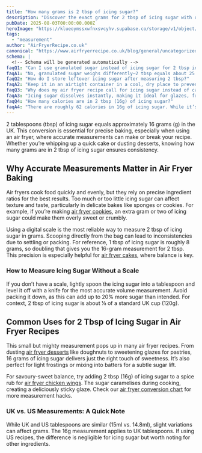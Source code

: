 ```yaml
---
title: "How many grams is 2 tbsp of icing sugar?"
description: "Discover the exact grams for 2 tbsp of icing sugar with our easy UK conversion guide—perfect for air fryer baking precision."
pubDate: 2025-08-03T00:00:00.000Z
heroImage: "https://klueoymssxwfnxsvcyhv.supabase.co/storage/v1/object/public/Shmucket/how-many-grams-is-2-tbsp-of-icing-sugar.webp"
tags:
  - "measurement"
author: "AirFryerRecipe.co.uk"
canonical: "https://www.airfryerrecipe.co.uk/blog/general/uncategorized/how-many-grams-is-2-tbsp-of-icing-sugar"
schema: |
  <!-- Schema will be generated automatically -->
faqQ1: "Can I use granulated sugar instead of icing sugar for 2 tbsp in grams?"
faqA1: "No, granulated sugar weighs differently—2 tbsp equals about 25 grams, nearly 50% more than icing sugar. Icing sugar’s fine texture means it packs less densely. For best results in air fryer recipes, stick to icing sugar when specified."
faqQ2: "How do I store leftover icing sugar after measuring 2 tbsp?"
faqA2: "Keep it in an airtight container in a cool, dry place to prevent clumping. If your sugar hardens, pulse it in a blender or sieve it before reusing. Proper storage ensures your next 2-tbsp (16g) measurement stays accurate."
faqQ3: "Why does my air fryer recipe call for icing sugar instead of caster sugar?"
faqA3: "Icing sugar dissolves instantly, making it ideal for glazes, frostings, and light bakes where smooth texture matters. Caster sugar works for creamed mixes but can leave graininess in delicate air fryer desserts like meringues."
faqQ4: "How many calories are in 2 tbsp (16g) of icing sugar?"
faqA4: "There are roughly 62 calories in 16g of icing sugar. While it’s a small amount, be mindful if you’re tracking intake. For lower-sugar options, try reducing the quantity or using alternatives like erythritol blends in air fryer recipes."
---
```

<p>2 tablespoons (tbsp) of icing sugar equals approximately 16 grams (g) in the UK. This conversion is essential for precise baking, especially when using an air fryer, where accurate measurements can make or break your recipe. Whether you’re whipping up a quick cake or dusting desserts, knowing how many grams are in 2 tbsp of icing sugar ensures consistency.</p>  

<h2>Why Accurate Measurements Matter in Air Fryer Baking</h2>  
<p>Air fryers cook food quickly and evenly, but they rely on precise ingredient ratios for the best results. Too much or too little icing sugar can affect texture and taste, particularly in delicate bakes like sponges or cookies. For example, if you’re making <a href=https://www.airfryerrecipe.co.uk/recipes>air fryer cookies</a>, an extra gram or two of icing sugar could make them overly sweet or crumbly.</p>  

<p>Using a digital scale is the most reliable way to measure 2 tbsp of icing sugar in grams. Scooping directly from the bag can lead to inconsistencies due to settling or packing. For reference, 1 tbsp of icing sugar is roughly 8 grams, so doubling that gives you the 16-gram measurement for 2 tbsp. This precision is especially helpful for <a href=https://www.airfryerrecipe.co.uk/recipe-category/cakes>air fryer cakes</a>, where balance is key.</p>  

<h3>How to Measure Icing Sugar Without a Scale</h3>  
<p>If you don’t have a scale, lightly spoon the icing sugar into a tablespoon and level it off with a knife for the most accurate volume measurement. Avoid packing it down, as this can add up to 20% more sugar than intended. For context, 2 tbsp of icing sugar is about ⅛ of a standard UK cup (120g).</p>  

<h2>Common Uses for 2 Tbsp of Icing Sugar in Air Fryer Recipes</h2>  
<p>This small but mighty measurement pops up in many air fryer recipes. From dusting <a href=https://www.airfryerrecipe.co.uk/recipe-category/dessert>air fryer desserts</a> like doughnuts to sweetening glazes for pastries, 16 grams of icing sugar delivers just the right touch of sweetness. It’s also perfect for light frostings or mixing into batters for a subtle sugar lift.</p>  

<p>For savoury-sweet balance, try adding 2 tbsp (16g) of icing sugar to a spice rub for <a href=https://www.airfryerrecipe.co.uk/recipe-category/chicken>air fryer chicken wings</a>. The sugar caramelises during cooking, creating a deliciously sticky glaze. Check our <a href=https://www.airfryerrecipe.co.uk/air-fryer-conversion-chart>air fryer conversion chart</a> for more measurement hacks.</p>  

<h3>UK vs. US Measurements: A Quick Note</h3>  
<p>While UK and US tablespoons are similar (15ml vs. 14.8ml), slight variations can affect grams. The 16g measurement applies to UK tablespoons. If using US recipes, the difference is negligible for icing sugar but worth noting for other ingredients.</p>

